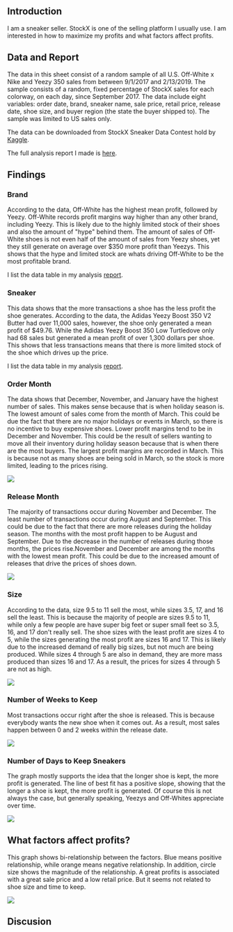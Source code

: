 ## Introduction  
I am a sneaker seller. StockX is one of the selling platform I usually use. I am interested in how to maximize my profits and what factors affect profits.

## Data and Report  
The data in this sheet consist of a random sample of all U.S. Off-White x Nike and Yeezy 350 sales from between 9/1/2017 and 2/13/2019. The sample consists of a random, fixed percentage of StockX sales for each colorway, on each day, since September 2017. The data include eight variables: order date, brand, sneaker name, sale price, retail price, release date, shoe size, and buyer region (the state the buyer shipped to). The sample was limited to US sales only.  

The data can be downloaded from StockX Sneaker Data Contest hold by [Kaggle](https://www.kaggle.com/datasets/hudsonstuck/stockx-data-contest).

The full analysis report I made is [here](/_pages/StockX_v01_Leo.html).


## Findings  
### Brand
According to the data, Off-White has the highest mean profit, followed by Yeezy. Off-White records profit margins way higher than any other brand, including Yeezy. This is likely due to the highly limited stock of their shoes and also the amount of "hype" behind them. The amount of sales of Off-White shoes is not even half of the amount of sales from Yeezy shoes, yet they still generate on average over $350 more profit than Yeezys. This shows that the hype and limited stock are whats driving Off-White to be the most profitable brand.

I list the data table in my analysis [report](/_pages/StockX_v01_Leo.html).  

### Sneaker 
This data shows that the more transactions a shoe has the less profit the shoe generates. According to the data, the Adidas Yeezy Boost 350 V2 Butter had over 11,000 sales, however, the shoe only generated a mean profit of $49.76. While the Adidas Yeezy Boost 350 Low Turtledove only had 68 sales but generated a mean profit of over 1,300 dollars per shoe. This shows that less transactions means that there is more limited stock of the shoe which drives up the price.

I list the data table in my analysis [report](/_pages/StockX_v01_Leo.html).  

### Order Month  
The data shows that December, November, and January have the highest number of sales. This makes sense because that is when holiday season is. The lowest amount of sales come from the month of March. This could be due the fact that there are no major holidays or events in March, so there is no incentive to buy expensive shoes. Lower profit margins tend to be in December and November. This could be the result of sellers wanting to move all their inventory during holiday season because that is when there are the most buyers. The largest profit margins are recorded in March. This is because not as many shoes are being sold in March, so the stock is more limited, leading to the prices rising.

![](/assets/images/StockX_relation_btw_profit_omonth.png)  

### Release Month  
The majority of transactions occur during November and December. The least number of transactions occur during August and September. This could be due to the fact that there are more releases during the holiday season. The months with the most profit happen to be August and September. Due to the decrease in the number of releases during those months, the prices rise.November and December are among the months with the lowest mean profit. This could be due to the increased amount of releases that drive the prices of shoes down.

![](/assets/images/StockX_relation_btw_profit_rmonth.png)  
 
### Size  
According to the data, size 9.5 to 11 sell the most, while sizes 3.5, 17, and 16 sell the least. This is because the majority of people are sizes 9.5 to 11, while only a few people are have super big feet or super small feet so 3.5, 16, and 17 don't really sell. The shoe sizes with the least profit are sizes 4 to 5, while the sizes generating the most profit are sizes 16 and 17. This is likely due to the increased demand of really big sizes, but not much are being produced. While sizes 4 through 5 are also in demand, they are more mass produced than sizes 16 and 17. As a result, the prices for sizes 4 through 5 are not as high.

![](/assets/images/StockX_relation_btw_profit_size.png)  

### Number of Weeks to Keep 
Most transactions occur right after the shoe is released. This is because everybody wants the new shoe when it comes out. As a result, most sales happen between 0 and 2 weeks within the release date.

![](/assets/images/StockX_relation_btw_profit_weeks.png)  

### Number of Days to Keep Sneakers  
The graph mostly supports the idea that the longer shoe is kept, the more profit is generated. The line of best fit has a positive slope, showing that the longer a shoe is kept, the more profit is generated. Of course this is not always the case, but generally speaking, Yeezys and Off-Whites appreciate over time. 

![](/assets/images/StockX_relation_btw_profit_days.png)  

## What factors affect profits?  
This graph shows bi-relationship between the factors. Blue means positive relationship, while orange means negative relationship. In addition, circle size shows the magnitude of the relationship. A great profits is associated with a great sale price and a low retail price. But it seems not related to shoe size and time to keep.  

![](/assets/images/StockX_relation_btw_profit_allfactor.png)  



## Discusion  
